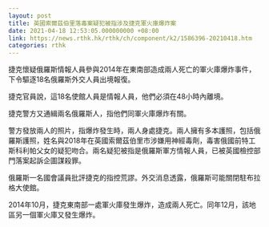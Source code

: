 ```yaml
---
layout: post
title: 英國索爾茲伯里落毒案疑犯被指涉及捷克軍火庫爆炸案
date: 2021-04-18 12:53:05.000000000 +08:00
link: https://news.rthk.hk/rthk/ch/component/k2/1586396-20210418.htm
categories: rthk
---
```


捷克懷疑俄羅斯情報人員參與2014年在東南部造成兩人死亡的軍火庫爆炸事件，下令驅逐18名俄羅斯外交人員出境報復。

捷克官員說，這18名使館人員是情報人員，他們必須在48小時內離境。

捷克警方又通緝兩名俄羅斯人，指他們同軍火庫爆炸有關。

警方發放兩人的照片，指爆炸發生時，兩人身處捷克。兩人擁有多本護照，包括俄羅斯護照，姓名與2018年在英國索爾茲伯里市涉嫌用神經毒劑，毒害俄國前特工斯科利帕父女的疑犯吻合。兩名疑犯被指是俄羅斯軍方情報人員，已被英國檢控部門落案起訴企圖謀殺罪。

俄羅斯一名國會議員批評捷克的指控荒謬。外交消息透露，俄羅斯可能關閉駐布拉格大使館。

2014年10月，捷克東南部一處軍火庫發生爆炸，造成兩人死亡。同年12月，該地區另一個軍火庫又發生爆炸。
